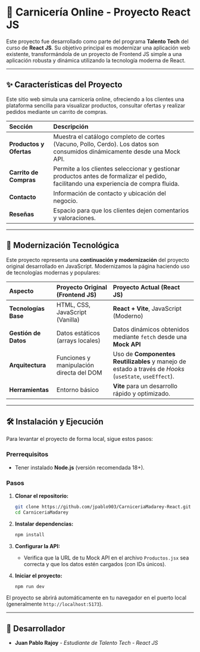 # 🥩 Carnicería Online - Proyecto React JS

Este proyecto fue desarrollado como parte del programa **Talento Tech** del curso de **React JS**. Su objetivo principal es modernizar una aplicación web existente, transformándola de un proyecto de Frontend JS simple a una aplicación robusta y dinámica utilizando la tecnología moderna de React.

---

## ✨ Características del Proyecto

Este sitio web simula una carnicería online, ofreciendo a los clientes una plataforma sencilla para visualizar productos, consultar ofertas y realizar pedidos mediante un carrito de compras.

| Sección | Descripción |
| :--- | :--- |
| **Productos y Ofertas** | Muestra el catálogo completo de cortes (Vacuno, Pollo, Cerdo). Los datos son consumidos dinámicamente desde una Mock API. |
| **Carrito de Compras** | Permite a los clientes seleccionar y gestionar productos antes de formalizar el pedido, facilitando una experiencia de compra fluida. |
| **Contacto** | Información de contacto y ubicación del negocio. |
| **Reseñas** | Espacio para que los clientes dejen comentarios y valoraciones. |

---

## 🚀 Modernización Tecnológica

Este proyecto representa una **continuación y modernización** del proyecto original desarrollado en JavaScript. Modernizamos la página haciendo uso de tecnologías modernas y populares:

| Aspecto | Proyecto Original (Frontend JS) | Proyecto Actual (React JS) |
| :--- | :--- | :--- |
| **Tecnologías Base** | HTML, CSS, JavaScript (Vanilla) | **React + Vite**, JavaScript (Moderno) |
| **Gestión de Datos** | Datos estáticos (arrays locales) | Datos dinámicos obtenidos mediante `fetch` desde una **Mock API** |
| **Arquitectura** | Funciones y manipulación directa del DOM | Uso de **Componentes Reutilizables** y manejo de estado a través de *Hooks* (`useState`, `useEffect`). |
| **Herramientas** | Entorno básico | **Vite** para un desarrollo rápido y optimizado. |

---

## 🛠️ Instalación y Ejecución

Para levantar el proyecto de forma local, sigue estos pasos:

### Prerrequisitos

* Tener instalado **Node.js** (versión recomendada 18+).

### Pasos

1.  **Clonar el repositorio:**
    ```bash
    git clone https://github.com/jpablo903/CarniceriaMadarey-React.git
    cd CarniceriaMadarey
    ```

2.  **Instalar dependencias:**
    ```bash
    npm install
    ```

3.  **Configurar la API:**
    * Verifica que la URL de tu Mock API en el archivo `Productos.jsx` sea correcta y que los datos estén cargados (con IDs únicos).

4.  **Iniciar el proyecto:**
    ```bash
    npm run dev
    ```

El proyecto se abrirá automáticamente en tu navegador en el puerto local (generalmente `http://localhost:5173`).

---

## 👥 Desarrollador

* **Juan Pablo Rajoy** - *Estudiante de Talento Tech - React JS*